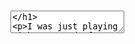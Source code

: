 # <textarea>

I was just playing with some code from a video I saw. It's pretty cool.

The `textarea` sets itself to the height of the content and grows as content is added.

